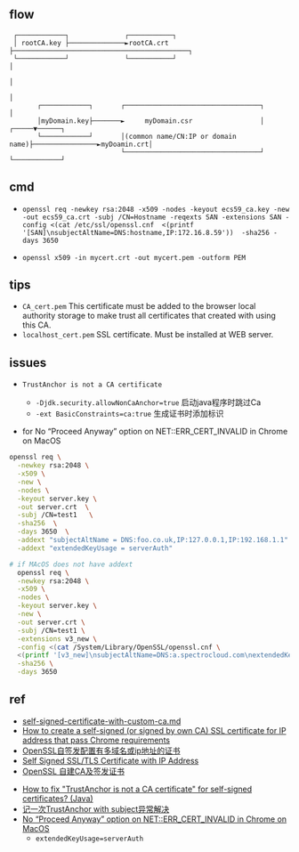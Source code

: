 

## flow


     ┌────────────┐              ┌───────────┐
     │ rootCA.key ├──────────────►rootCA.crt ├────────────────────────────────────────────┐
     └────────────┘              └───────────┘                                            │
                                                                                          │
                                                                                          │
           ┌────────────┐       ┌──────────────────────────────────┐                      │
           │myDomain.key├───────►     myDomain.csr                 │                ┌─────▼──────┐
           └────────────┘       │(common name/CN:IP or domain name)├────────────────►myDoamin.crt│
                                └──────────────────────────────────┘                └────────────┘

## cmd
<!-- generate root ca -->
+ `openssl req -newkey rsa:2048 -x509 -nodes -keyout ecs59_ca.key -new -out ecs59_ca.crt -subj /CN=Hostname -reqexts SAN -extensions SAN -config <(cat /etc/ssl/openssl.cnf  <(printf '[SAN]\nsubjectAltName=DNS:hostname,IP:172.16.8.59'))  -sha256 -days 3650`

<!-- crt to pem -->
+ `openssl x509 -in mycert.crt -out mycert.pem -outform PEM`


## tips
+ `CA_cert.pem` This certificate must be added to the browser local authority storage to make trust all certificates that created with using this CA.
+ `localhost_cert.pem`  SSL certificate. Must be installed at WEB server.



## issues

+ `TrustAnchor is not a CA certificate`
     + `-Djdk.security.allowNonCaAnchor=true` 启动java程序时跳过Ca
     <!-- 或 -->
     + `-ext BasicConstraints=ca:true` 生成证书时添加标识

+ for No “Proceed Anyway” option on NET::ERR_CERT_INVALID in Chrome on MacOS
```sh
openssl req \
  -newkey rsa:2048 \
  -x509 \
  -new \
  -nodes \
  -keyout server.key \
  -out server.crt  \
  -subj /CN=test1   \
  -sha256  \
  -days 3650  \
  -addext "subjectAltName = DNS:foo.co.uk,IP:127.0.0.1,IP:192.168.1.1" \
  -addext "extendedKeyUsage = serverAuth"

# if MAcOS does not have addext
  openssl req \
  -newkey rsa:2048 \
  -x509 \
  -nodes \
  -keyout server.key \
  -new \
  -out server.crt \
  -subj /CN=test1 \
  -extensions v3_new \
  -config <(cat /System/Library/OpenSSL/openssl.cnf \
  <(printf '[v3_new]\nsubjectAltName=DNS:a.spectrocloud.com\nextendedKeyUsage=serverAuth')) \
  -sha256 \
  -days 3650
```

## ref
+ [self-signed-certificate-with-custom-ca.md](https://gist.github.com/fntlnz/cf14feb5a46b2eda428e000157447309)
+ [How to create a self-signed (or signed by own CA) SSL certificate for IP address that pass Chrome requirements](https://stackoverflow.com/questions/66558788/how-to-create-a-self-signed-or-signed-by-own-ca-ssl-certificate-for-ip-address)
+ [OpenSSL自签发配置有多域名或ip地址的证书](https://blog.csdn.net/u013066244/article/details/78725842)
+ [Self Signed SSL/TLS Certificate with IP Address](https://nodeployfriday.com/posts/self-signed-cert/)
+ [OpenSSL 自建CA及签发证书](https://blog.csdn.net/scuyxi/article/details/54898870)
<!-- issues -->
+ [How to fix "TrustAnchor is not a CA certificate" for self-signed certificates? (Java)](https://stackoverflow.com/questions/69413310/how-to-fix-trustanchor-is-not-a-ca-certificate-for-self-signed-certificates)
+ [记一次TrustAnchor with subject异常解决](https://blog.csdn.net/volcano2339/article/details/123580945)
+ [No “Proceed Anyway” option on NET::ERR_CERT_INVALID in Chrome on MacOS](https://stackoverflow.com/questions/58802767/no-proceed-anyway-option-on-neterr-cert-invalid-in-chrome-on-macos)
     + `extendedKeyUsage=serverAuth`